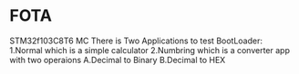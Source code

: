 # FOTA
STM32f103C8T6 MC
There is Two Applications to test BootLoader:
1.Normal which is a simple calculator
2.Numbring which is a converter app with two operaions
A.Decimal to Binary
B.Decimal to HEX
